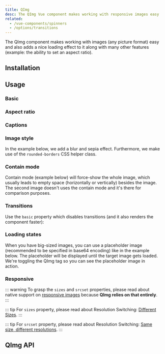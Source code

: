 ```yaml
---
title: QImg
desc: The QImg Vue component makes working with responsive images easy and also adds a nice loading effect to them along with many other features like custom aspect ratio and captions.
related:
  - /vue-components/spinners
  - /options/transitions
---
```

The QImg component makes working with images (any picture format) easy and also adds a nice loading effect to it along with many other features (example: the ability to set an aspect ratio).

## Installation
<doc-installation components="QImg" />

## Usage

### Basic

<doc-example title="Basic" file="QImg/Basic" />

### Aspect ratio

<doc-example title="Custom aspect ratio" file="QImg/Ratio" />

### Captions

<doc-example title="Captions" file="QImg/Caption" />

### Image style

<q-badge label="v1.4.0+" /> In the example below, we add a blur and sepia effect. Furthermore, we make use of the `rounded-borders` CSS helper class.

<doc-example title="Custom image style" file="QImg/CustomImageStyle" />

### Contain mode

Contain mode (example below) will force-show the whole image, which usually leads to empty space (horizontally or vertically) besides the image. The second image doesn't uses the contain mode and it's there for comparison purposes.

<doc-example title="Contain mode" file="QImg/Contain" />

### Transitions

Use the `basic` property which disables transitions (and it also renders the component faster):

<doc-example title="Transitions" file="QImg/Transitions" />

### Loading states

<doc-example title="Loading state" file="QImg/LoadingState" />

When you have big-sized images, you can use a placeholder image (recommended to be specified in base64 encoding) like in the example below. The placeholder will be displayed until the target image gets loaded. We're toggling the QImg tag so you can see the placeholder image in action.

<doc-example title="Placeholder source" file="QImg/PlaceholderSrc" />

<doc-example title="Error state" file="QImg/ErrorState" />

### Responsive

::: warning
To grasp the `sizes` and `srcset` properties, please read about native support on [responsive images](https://developer.mozilla.org/en-US/docs/Learn/HTML/Multimedia_and_embedding/Responsive_images#Why_responsive_images) because **QImg relies on that entirely**.
:::

<doc-example title="Responsive" file="QImg/Responsive" />

::: tip
For `sizes` property, please read about Resolution Switching: [Different Sizes](https://developer.mozilla.org/en-US/docs/Learn/HTML/Multimedia_and_embedding/Responsive_images#Resolution_switching_Different_sizes).
:::

::: tip
For `srcset` property, please read about Resolution Switching: [Same size, different resolutions](https://developer.mozilla.org/en-US/docs/Learn/HTML/Multimedia_and_embedding/Responsive_images#Resolution_switching_Same_size_different_resolutions).
:::

## QImg API
<doc-api file="QImg" />

